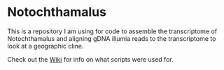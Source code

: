 # Notochthamalus

This is a repository I am using for code to assemble the transcriptome of Notochthamalus and aligning gDNA illumia reads to the transcriptome to look at a geographic cline.

Check out the [Wiki](https://github.com/karenbobier/Notochthamalus/wiki/_new) for info on what scripts were used for.
